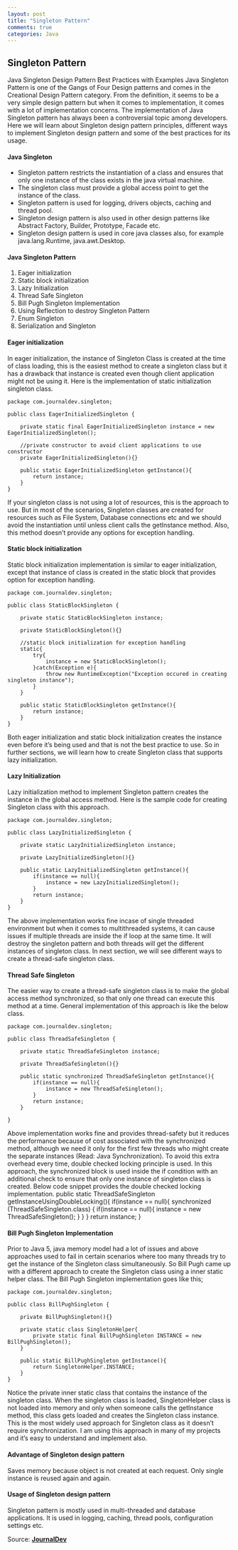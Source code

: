 ```yaml
---
layout: post
title: "Singleton Pattern"
comments: true
categories: Java
---
```


## Singleton Pattern
Java Singleton Design Pattern Best Practices with Examples
Java Singleton Pattern is one of the Gangs of Four Design patterns and comes in the Creational Design Pattern category. From the definition, it seems to be a very simple design pattern but when it comes to implementation, it comes with a lot of implementation concerns. The implementation of Java Singleton pattern has always been a controversial topic among developers. Here we will learn about Singleton design pattern principles, different ways to implement Singleton design pattern and some of the best practices for its usage.
#### Java Singleton
*	Singleton pattern restricts the instantiation of a class and ensures that only one instance of the class exists in the java virtual machine.
*	The singleton class must provide a global access point to get the instance of the class.
*	Singleton pattern is used for logging, drivers objects, caching and thread pool.
*	Singleton design pattern is also used in other design patterns like Abstract Factory, Builder, Prototype, Facade etc.
*	Singleton design pattern is used in core java classes also, for example java.lang.Runtime, java.awt.Desktop.


#### Java Singleton Pattern
1.	Eager initialization
2.	Static block initialization
3.	Lazy Initialization
4.	Thread Safe Singleton
5.	Bill Pugh Singleton Implementation
6.	Using Reflection to destroy Singleton Pattern
7.	Enum Singleton
8.	Serialization and Singleton


#### Eager initialization
In eager initialization, the instance of Singleton Class is created at the time of class loading, this is the easiest method to create a singleton class but it has a drawback that instance is created even though client application might not be using it.
Here is the implementation of static initialization singleton class.

```
package com.journaldev.singleton;

public class EagerInitializedSingleton {
    
    private static final EagerInitializedSingleton instance = new EagerInitializedSingleton();
    
    //private constructor to avoid client applications to use constructor
    private EagerInitializedSingleton(){}

    public static EagerInitializedSingleton getInstance(){
        return instance;
    }
}
```

If your singleton class is not using a lot of resources, this is the approach to use. But in most of the scenarios, Singleton classes are created for resources such as File System, Database connections etc and we should avoid the instantiation until unless client calls the getInstance method. Also, this method doesn’t provide any options for exception handling.
#### Static block initialization
Static block initialization implementation is similar to eager initialization, except that instance of class is created in the static block that provides option for exception handling.

``` 
package com.journaldev.singleton;

public class StaticBlockSingleton {

    private static StaticBlockSingleton instance;
    
    private StaticBlockSingleton(){}
    
    //static block initialization for exception handling
    static{
        try{
            instance = new StaticBlockSingleton();
        }catch(Exception e){
            throw new RuntimeException("Exception occured in creating singleton instance");
        }
    }
    
    public static StaticBlockSingleton getInstance(){
        return instance;
    }
}
```

Both eager initialization and static block initialization creates the instance even before it’s being used and that is not the best practice to use. So in further sections, we will learn how to create Singleton class that supports lazy initialization.

#### Lazy Initialization
Lazy initialization method to implement Singleton pattern creates the instance in the global access method. Here is the sample code for creating Singleton class with this approach.
``` 
package com.journaldev.singleton;

public class LazyInitializedSingleton {

    private static LazyInitializedSingleton instance;
    
    private LazyInitializedSingleton(){}
    
    public static LazyInitializedSingleton getInstance(){
        if(instance == null){
            instance = new LazyInitializedSingleton();
        }
        return instance;
    }
}
```

The above implementation works fine incase of single threaded environment but when it comes to multithreaded systems, it can cause issues if multiple threads are inside the if loop at the same time. It will destroy the singleton pattern and both threads will get the different instances of singleton class. In next section, we will see different ways to create a thread-safe singleton class.
#### Thread Safe Singleton
The easier way to create a thread-safe singleton class is to make the global access method synchronized, so that only one thread can execute this method at a time. General implementation of this approach is like the below class.
```
package com.journaldev.singleton;

public class ThreadSafeSingleton {

    private static ThreadSafeSingleton instance;
    
    private ThreadSafeSingleton(){}
    
    public static synchronized ThreadSafeSingleton getInstance(){
        if(instance == null){
            instance = new ThreadSafeSingleton();
        }
        return instance;
    }
    
}
```

Above implementation works fine and provides thread-safety but it reduces the performance because of cost associated with the synchronized method, although we need it only for the first few threads who might create the separate instances (Read: Java Synchronization). To avoid this extra overhead every time, double checked locking principle is used. In this approach, the synchronized block is used inside the if condition with an additional check to ensure that only one instance of singleton class is created.
Below code snippet provides the double checked locking implementation.
public static ThreadSafeSingleton getInstanceUsingDoubleLocking(){
    if(instance == null){
        synchronized (ThreadSafeSingleton.class) {
            if(instance == null){
                instance = new ThreadSafeSingleton();
            }
        }
    }
    return instance;
}

#### Bill Pugh Singleton Implementation
Prior to Java 5, java memory model had a lot of issues and above approaches used to fail in certain scenarios where too many threads try to get the instance of the Singleton class simultaneously. So Bill Pugh came up with a different approach to create the Singleton class using a inner static helper class. The Bill Pugh Singleton implementation goes like this;
```
package com.journaldev.singleton;

public class BillPughSingleton {

    private BillPughSingleton(){}
    
    private static class SingletonHelper{
        private static final BillPughSingleton INSTANCE = new BillPughSingleton();
    }
    
    public static BillPughSingleton getInstance(){
        return SingletonHelper.INSTANCE;
    }
}
```
Notice the private inner static class that contains the instance of the singleton class. When the singleton class is loaded, SingletonHelper class is not loaded into memory and only when someone calls the getInstance method, this class gets loaded and creates the Singleton class instance.
This is the most widely used approach for Singleton class as it doesn’t require synchronization. I am using this approach in many of my projects and it’s easy to understand and implement also.


#### Advantage of Singleton design pattern
Saves memory because object is not created at each request. Only single instance is reused again and again.
#### Usage of Singleton design pattern
Singleton pattern is mostly used in multi-threaded and database applications. It is used in logging, caching, thread pools, configuration settings etc.


Source: [**JournalDev**](https://www.journaldev.com/1377/java-singleton-design-pattern-best-practices-examples?utm_source=website&utm_medium=sidebar&utm_campaign=DesignPattern-Sidebar-Widget)